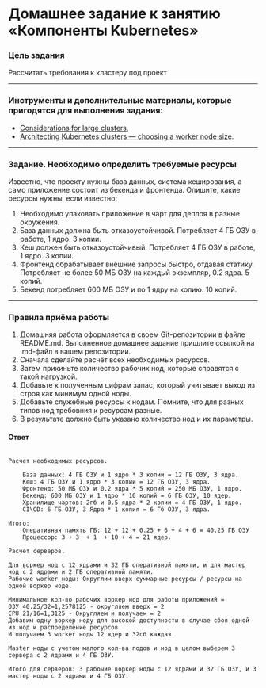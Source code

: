 # Домашнее задание к занятию «Компоненты Kubernetes»

### Цель задания

Рассчитать требования к кластеру под проект

------

### Инструменты и дополнительные материалы, которые пригодятся для выполнения задания:

- [Considerations for large clusters](https://kubernetes.io/docs/setup/best-practices/cluster-large/),
- [Architecting Kubernetes clusters — choosing a worker node size](https://learnk8s.io/kubernetes-node-size).

------

### Задание. Необходимо определить требуемые ресурсы
Известно, что проекту нужны база данных, система кеширования, а само приложение состоит из бекенда и фронтенда. Опишите, какие ресурсы нужны, если известно:

1. Необходимо упаковать приложение в чарт для деплоя в разные окружения. 
2. База данных должна быть отказоустойчивой. Потребляет 4 ГБ ОЗУ в работе, 1 ядро. 3 копии. 
3. Кеш должен быть отказоустойчивый. Потребляет 4 ГБ ОЗУ в работе, 1 ядро. 3 копии. 
4. Фронтенд обрабатывает внешние запросы быстро, отдавая статику. Потребляет не более 50 МБ ОЗУ на каждый экземпляр, 0.2 ядра. 5 копий. 
5. Бекенд потребляет 600 МБ ОЗУ и по 1 ядру на копию. 10 копий.

----


### Правила приёма работы

1. Домашняя работа оформляется в своем Git-репозитории в файле README.md. Выполненное домашнее задание пришлите ссылкой на .md-файл в вашем репозитории.
2. Сначала сделайте расчёт всех необходимых ресурсов.
3. Затем прикиньте количество рабочих нод, которые справятся с такой нагрузкой.
4. Добавьте к полученным цифрам запас, который учитывает выход из строя как минимум одной ноды.
5. Добавьте служебные ресурсы к нодам. Помните, что для разных типов нод требовния к ресурсам разные.
6. В результате должно быть указано количество нод и их параметры.

#### Ответ
```

Расчет необходимых ресурсов.

    База данных: 4 ГБ ОЗУ и 1 ядро * 3 копии = 12 ГБ ОЗУ, 3 ядра.  
    Кеш: 4 ГБ ОЗУ и 1 ядро * 3 копии = 12 ГБ ОЗУ, 3 ядра.  
    Фронтенд: 50 МБ ОЗУ и 0.2 ядра * 5 копий = 250 МБ ОЗУ, 1 ядро.  
    Бекенд: 600 МБ ОЗУ и 1 ядро * 10 копий = 6 ГБ ОЗУ, 10 ядер.  
    Хранилище чартов: 2гб и 0.5 ядра * 2 копии = 4 ГБ ОЗУ, 1 ядро.  
    CI\CD: 6 ГБ ОЗУ, 3 Ядра * 1 копия = 6 Гб ОЗУ, 3 ядра.  

Итого: 
    Оперативная память ГБ: 12 + 12 + 0.25 + 6 + 4 + 6 = 40.25 ГБ ОЗУ  
    Процессор: 3 + 3  + 1  + 10 + 4 = 21 ядер.

Расчет серверов.

Для воркер нод с 12 ядрами и 32 ГБ оперативной памяти, и для мастер нод с 2 ядрами и 2 ГБ оперативной памяти.  
Рабочие worker ноды: Округлим вверх суммарные ресурсы / ресурсы на одной воркер ноде.  

Минимальное кол-во рабочих воркер нод для работы приложений =   
ОЗУ 40.25/32=1,2578125 - округляем вверх = 2  
CPU 21/16=1,3125 - Округляем и получаем = 2  
Добавим одну воркер ноду для высокой доступности в случае сбоя одной из нод и распределение ресурсов.  
И получаем 3 worker ноды 12 ядер и 32гб каждая.  

Master ноды с учетом малого кол-ва подов и нод в целом выберем 3 сервера с 2 ядрами и 4 ГБ ОЗУ.  

Итого для серверов: 3 рабочие воркер ноды с 12 ядрами и 32 ГБ ОЗУ, и 3 мастер ноды с 2 ядрами и 4 ГБ ОЗУ.  
 
```
